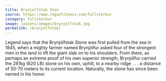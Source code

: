 ```yaml
---
title: Brynjolfstak Ston
source: https://www.roguefitness.com/fullsterkur
category: fullsterkur
image: /assets/images/brynjolfstak.jpg
permalink: /brynjolfstak/
---
```

Legend says that the Brynjólfstak Stone was first pulled from the sea in 1845, when a mighty farmer named Brynjólfur asked four of the strongest men in the land to lift the giant slab on to his shoulders. From there, as perhaps an extreme proof of his own superior strength, Brynjólfur carried the 281kg (620 LB) stone on his own, uphill, to a nearby ridge . . . a distance of 50-70 meters to its current location. Naturally, the stone has since been named in his honor.
